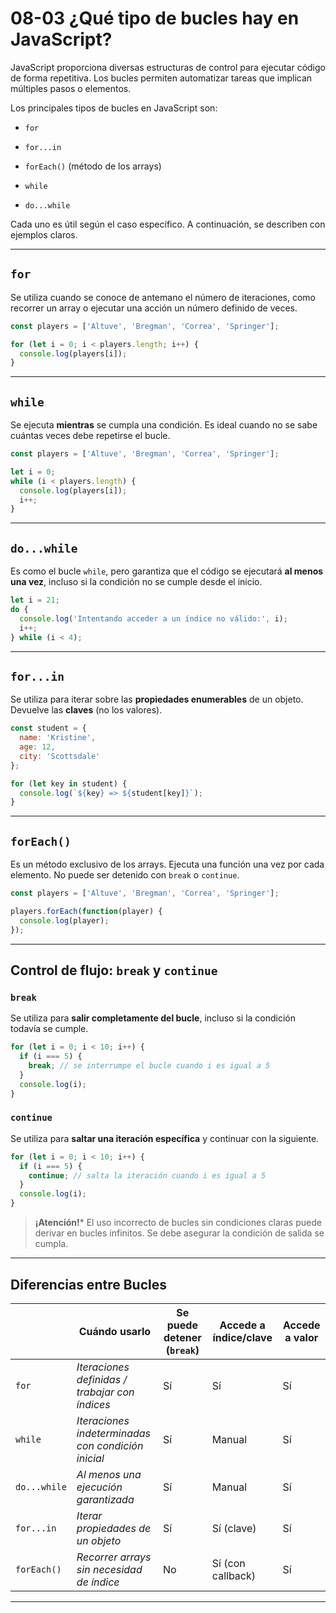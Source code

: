 # 08-03 ¿Qué tipo de bucles hay en JavaScript?

JavaScript proporciona diversas estructuras de control para ejecutar código de forma repetitiva. Los bucles permiten automatizar tareas que implican múltiples pasos o elementos.

Los principales tipos de bucles en JavaScript son:

- `for`

- `for...in`

- `forEach()` (método de los arrays)

- `while`

- `do...while`

Cada uno es útil según el caso específico. A continuación, se describen con ejemplos claros.

---

## `for`

Se utiliza cuando se conoce de antemano el número de iteraciones, como recorrer un array o ejecutar una acción un número definido de veces.

```js
const players = ['Altuve', 'Bregman', 'Correa', 'Springer'];

for (let i = 0; i < players.length; i++) {
  console.log(players[i]);
}
```

---

## `while`

Se ejecuta **mientras** se cumpla una condición. Es ideal cuando no se sabe cuántas veces debe repetirse el bucle.

```js
const players = ['Altuve', 'Bregman', 'Correa', 'Springer'];

let i = 0;
while (i < players.length) {
  console.log(players[i]);
  i++;
}
```

---

## `do...while`

Es como el bucle `while`, pero garantiza que el código se ejecutará **al menos una vez**, incluso si la condición no se cumple desde el inicio.

```js
let i = 21;
do {
  console.log('Intentando acceder a un índice no válido:', i);
  i++;
} while (i < 4);
```

---

## `for...in`

Se utiliza para iterar sobre las **propiedades enumerables** de un objeto. Devuelve las **claves** (no los valores).

```js
const student = {
  name: 'Kristine',
  age: 12,
  city: 'Scottsdale'
};

for (let key in student) {
  console.log(`${key} => ${student[key]}`);
}
```

---

## `forEach()`

Es un método exclusivo de los arrays. Ejecuta una función una vez por cada elemento. No puede ser detenido con `break` o `continue`.

```js
const players = ['Altuve', 'Bregman', 'Correa', 'Springer'];

players.forEach(function(player) {
  console.log(player);
});
```

---

## Control de flujo: `break` y `continue`

### `break`

Se utiliza para **salir completamente del bucle**, incluso si la condición todavía se cumple.

```js
for (let i = 0; i < 10; i++) {
  if (i === 5) {
    break; // se interrumpe el bucle cuando i es igual a 5
  }
  console.log(i);
}
```

### `continue`

Se utiliza para **saltar una iteración específica** y continuar con la siguiente.

```js
for (let i = 0; i < 10; i++) {
  if (i === 5) {
    continue; // salta la iteración cuando i es igual a 5
  }
  console.log(i);
}
```

> **¡Atención!*** El uso incorrecto de bucles sin condiciones claras puede derivar en bucles infinitos. Se debe asegurar la condición de salida se cumpla.

---

## Diferencias entre Bucles

|              | Cuándo usarlo                                      | Se puede detener (`break`) | Accede a índice/clave | Accede a valor |
| ------------ | -------------------------------------------------- | -------------------------- | --------------------- | -------------- |
| `for`        | *Iteraciones definidas / trabajar con índices*     | Sí                         | Sí                    | Sí             |
| `while`      | *Iteraciones indeterminadas con condición inicial* | Sí                         | Manual                | Sí             |
| `do...while` | *Al menos una ejecución garantizada*               | Sí                         | Manual                | Sí             |
| `for...in`   | *Iterar propiedades de un objeto*                  | Sí                         | Sí (clave)            | Sí             |
| `forEach()`  | *Recorrer arrays sin necesidad de índice*          | No                         | Sí (con callback)     | Sí             |

---
